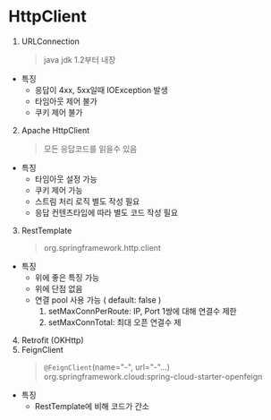 # HttpClient

1. URLConnection
   > java jdk 1.2부터 내장
  * 특징
    * 응답이 4xx, 5xx일때 IOException 발생
    * 타임아웃 제어 불가
    * 쿠키 제어 불가
    
2. Apache HttpClient
   > 모든 응답코드를 읽을수 있음    
  * 특징
    * 타임아웃 설정 가능
    * 쿠키 제어 가능
    * 스트림 처리 로직 별도 작성 필요
    * 응답 컨텐츠타입에 따라 별도 코드 작성 필요
    
3. RestTemplate
   > org.springframework.http.client
  * 특징
    * 위에 좋은 특징 가능
    * 위에 단점 없음
    * 연결 pool 사용 가능 ( default: false )
      1. setMaxConnPerRoute: IP, Port 1쌍에 대해 연결수 제한
      2. setMaxConnTotal: 최대 오픈 연결수 제

4. Retrofit (OKHttp)    
3. FeignClient
   > `@FeignClient`(name="-", url="-"...)
   > org.springframework.cloud:spring-cloud-starter-openfeign
  * 특징
    * RestTemplate에 비해 코드가 간소  